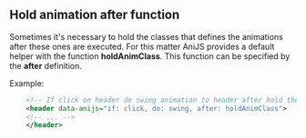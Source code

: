 ## Hold animation after function

Sometimes it's necessary to hold the classes that defines the animations after these ones are executed. For this matter AniJS provides a default helper with the function **holdAnimClass**. This function can be specified by the **after** definition. 

Example: 

```xml
    <!-- If click on header do swing animation to header after hold the swing animation from the element. -->
    <header data-anijs="if: click, do: swing, after: holdAnimClass">
    <!-- ... -->
    </header>
```
